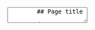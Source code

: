 <section data-markdown>
	<textarea data-template>
		## Page title

		A paragraph with some text and a [link](http://hakim.se).
	</textarea>
</section>
